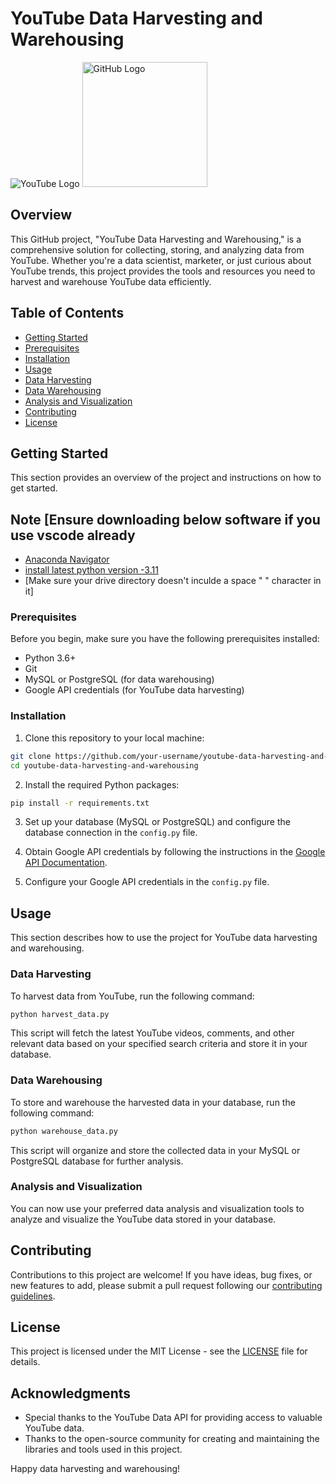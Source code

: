 # YouTube Data Harvesting and Warehousing

![YouTube Logo](<img src="https://upload.wikimedia.org/wikipedia/commons/e/ef/Youtube_logo.png" alt="Alt Text" width="100" height="100">)
<img src="https://github.githubassets.com/images/modules/logos_page/GitHub-Mark.png" alt="GitHub Logo" width="200" height="200">



## Overview

This GitHub project, "YouTube Data Harvesting and Warehousing," is a comprehensive solution for collecting, storing, and analyzing data from YouTube. Whether you're a data scientist, marketer, or just curious about YouTube trends, this project provides the tools and resources you need to harvest and warehouse YouTube data efficiently.

## Table of Contents

- [Getting Started](#getting-started)
- [Prerequisites](#prerequisites)
- [Installation](#installation)
- [Usage](#usage)
- [Data Harvesting](#data-harvesting)
- [Data Warehousing](#data-warehousing)
- [Analysis and Visualization](#analysis-and-visualization)
- [Contributing](#contributing)
- [License](#license)

## Getting Started

This section provides an overview of the project and instructions on how to get started.

## Note [Ensure downloading below software if you use vscode already

- [Anaconda Navigator](#https://www.anaconda.com/installation-success)
- [install latest python version -3.11](#https://www.python.org/downloads/release/python-3110/)
- [Make sure your drive directory doesn't inculde a space "  " character in it]

### Prerequisites

Before you begin, make sure you have the following prerequisites installed:

- Python 3.6+
- Git
- MySQL or PostgreSQL (for data warehousing)
- Google API credentials (for YouTube data harvesting)

### Installation

1. Clone this repository to your local machine:

```bash
git clone https://github.com/your-username/youtube-data-harvesting-and-warehousing.git
cd youtube-data-harvesting-and-warehousing
```

2. Install the required Python packages:

```bash
pip install -r requirements.txt
```

3. Set up your database (MySQL or PostgreSQL) and configure the database connection in the `config.py` file.

4. Obtain Google API credentials by following the instructions in the [Google API Documentation](https://developers.google.com/youtube/registering_an_application).

5. Configure your Google API credentials in the `config.py` file.

## Usage

This section describes how to use the project for YouTube data harvesting and warehousing.

### Data Harvesting

To harvest data from YouTube, run the following command:

```bash
python harvest_data.py
```

This script will fetch the latest YouTube videos, comments, and other relevant data based on your specified search criteria and store it in your database.

### Data Warehousing

To store and warehouse the harvested data in your database, run the following command:

```bash
python warehouse_data.py
```

This script will organize and store the collected data in your MySQL or PostgreSQL database for further analysis.

### Analysis and Visualization

You can now use your preferred data analysis and visualization tools to analyze and visualize the YouTube data stored in your database.

## Contributing

Contributions to this project are welcome! If you have ideas, bug fixes, or new features to add, please submit a pull request following our [contributing guidelines](CONTRIBUTING.md).

## License

This project is licensed under the MIT License - see the [LICENSE](LICENSE) file for details.

## Acknowledgments

- Special thanks to the YouTube Data API for providing access to valuable YouTube data.
- Thanks to the open-source community for creating and maintaining the libraries and tools used in this project.

Happy data harvesting and warehousing!
